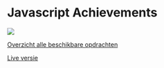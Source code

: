 # Javascript Achievements

![](js.png)

[Overzicht alle beschikbare opdrachten](https://trello.com/b/xo5TJzFr/javascript-achievements)

[Live versie](http://30821.hosts1.ma-cloud.nl/JavascriptAchievements/index.html)
